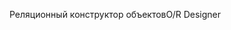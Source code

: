 <span data-ttu-id="abbae-101">Реляционный конструктор объектов</span><span class="sxs-lookup"><span data-stu-id="abbae-101">O/R Designer</span></span>